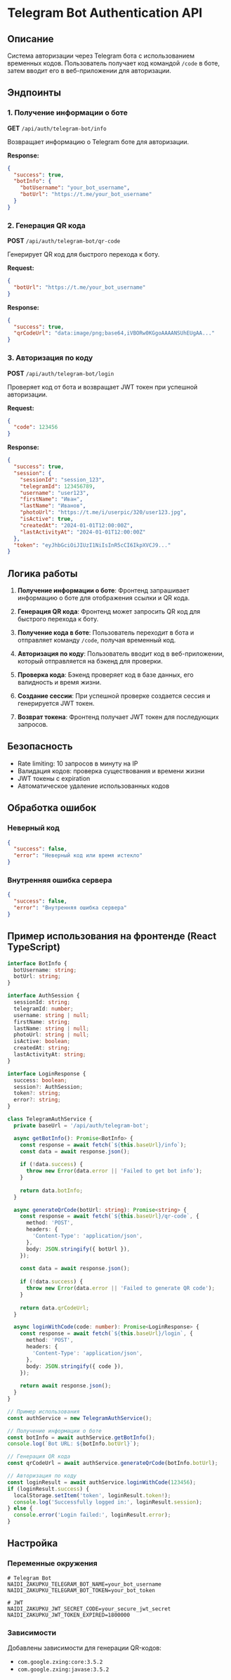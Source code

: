 # Telegram Bot Authentication API

## Описание

Система авторизации через Telegram бота с использованием временных кодов. Пользователь получает код командой `/code` в боте, затем вводит его в веб-приложении для авторизации.

## Эндпоинты

### 1. Получение информации о боте

**GET** `/api/auth/telegram-bot/info`

Возвращает информацию о Telegram боте для авторизации.

**Response:**
```json
{
  "success": true,
  "botInfo": {
    "botUsername": "your_bot_username",
    "botUrl": "https://t.me/your_bot_username"
  }
}
```

### 2. Генерация QR кода

**POST** `/api/auth/telegram-bot/qr-code`

Генерирует QR код для быстрого перехода к боту.

**Request:**
```json
{
  "botUrl": "https://t.me/your_bot_username"
}
```

**Response:**
```json
{
  "success": true,
  "qrCodeUrl": "data:image/png;base64,iVBORw0KGgoAAAANSUhEUgAA..."
}
```

### 3. Авторизация по коду

**POST** `/api/auth/telegram-bot/login`

Проверяет код от бота и возвращает JWT токен при успешной авторизации.

**Request:**
```json
{
  "code": 123456
}
```

**Response:**
```json
{
  "success": true,
  "session": {
    "sessionId": "session_123",
    "telegramId": 123456789,
    "username": "user123",
    "firstName": "Иван",
    "lastName": "Иванов",
    "photoUrl": "https://t.me/i/userpic/320/user123.jpg",
    "isActive": true,
    "createdAt": "2024-01-01T12:00:00Z",
    "lastActivityAt": "2024-01-01T12:00:00Z"
  },
  "token": "eyJhbGciOiJIUzI1NiIsInR5cCI6IkpXVCJ9..."
}
```

## Логика работы

1. **Получение информации о боте**: Фронтенд запрашивает информацию о боте для отображения ссылки и QR кода.

2. **Генерация QR кода**: Фронтенд может запросить QR код для быстрого перехода к боту.

3. **Получение кода в боте**: Пользователь переходит в бота и отправляет команду `/code`, получая временный код.

4. **Авторизация по коду**: Пользователь вводит код в веб-приложении, который отправляется на бэкенд для проверки.

5. **Проверка кода**: Бэкенд проверяет код в базе данных, его валидность и время жизни.

6. **Создание сессии**: При успешной проверке создается сессия и генерируется JWT токен.

7. **Возврат токена**: Фронтенд получает JWT токен для последующих запросов.

## Безопасность

- Rate limiting: 10 запросов в минуту на IP
- Валидация кодов: проверка существования и времени жизни
- JWT токены с expiration
- Автоматическое удаление использованных кодов

## Обработка ошибок

### Неверный код
```json
{
  "success": false,
  "error": "Неверный код или время истекло"
}
```

### Внутренняя ошибка сервера
```json
{
  "success": false,
  "error": "Внутренняя ошибка сервера"
}
```

## Пример использования на фронтенде (React TypeScript)

```typescript
interface BotInfo {
  botUsername: string;
  botUrl: string;
}

interface AuthSession {
  sessionId: string;
  telegramId: number;
  username: string | null;
  firstName: string;
  lastName: string | null;
  photoUrl: string | null;
  isActive: boolean;
  createdAt: string;
  lastActivityAt: string;
}

interface LoginResponse {
  success: boolean;
  session?: AuthSession;
  token?: string;
  error?: string;
}

class TelegramAuthService {
  private baseUrl = '/api/auth/telegram-bot';

  async getBotInfo(): Promise<BotInfo> {
    const response = await fetch(`${this.baseUrl}/info`);
    const data = await response.json();
    
    if (!data.success) {
      throw new Error(data.error || 'Failed to get bot info');
    }
    
    return data.botInfo;
  }

  async generateQrCode(botUrl: string): Promise<string> {
    const response = await fetch(`${this.baseUrl}/qr-code`, {
      method: 'POST',
      headers: {
        'Content-Type': 'application/json',
      },
      body: JSON.stringify({ botUrl }),
    });
    
    const data = await response.json();
    
    if (!data.success) {
      throw new Error(data.error || 'Failed to generate QR code');
    }
    
    return data.qrCodeUrl;
  }

  async loginWithCode(code: number): Promise<LoginResponse> {
    const response = await fetch(`${this.baseUrl}/login`, {
      method: 'POST',
      headers: {
        'Content-Type': 'application/json',
      },
      body: JSON.stringify({ code }),
    });
    
    return await response.json();
  }
}

// Пример использования
const authService = new TelegramAuthService();

// Получение информации о боте
const botInfo = await authService.getBotInfo();
console.log(`Bot URL: ${botInfo.botUrl}`);

// Генерация QR кода
const qrCodeUrl = await authService.generateQrCode(botInfo.botUrl);

// Авторизация по коду
const loginResult = await authService.loginWithCode(123456);
if (loginResult.success) {
  localStorage.setItem('token', loginResult.token!);
  console.log('Successfully logged in:', loginResult.session);
} else {
  console.error('Login failed:', loginResult.error);
}
```

## Настройка

### Переменные окружения

```properties
# Telegram Bot
NAIDI_ZAKUPKU_TELEGRAM_BOT_NAME=your_bot_username
NAIDI_ZAKUPKU_TELEGRAM_BOT_TOKEN=your_bot_token

# JWT
NAIDI_ZAKUPKU_JWT_SECRET_CODE=your_secure_jwt_secret
NAIDI_ZAKUPKU_JWT_TOKEN_EXPIRED=1800000
```

### Зависимости

Добавлены зависимости для генерации QR-кодов:
- `com.google.zxing:core:3.5.2`
- `com.google.zxing:javase:3.5.2`
